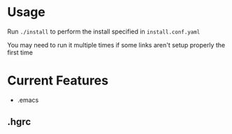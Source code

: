 # Usage

Run `./install` to perform the install specified in `install.conf.yaml`

You may need to run it multiple times if some links aren't setup properly the first time

# Current Features

* .emacs
## .hgrc


